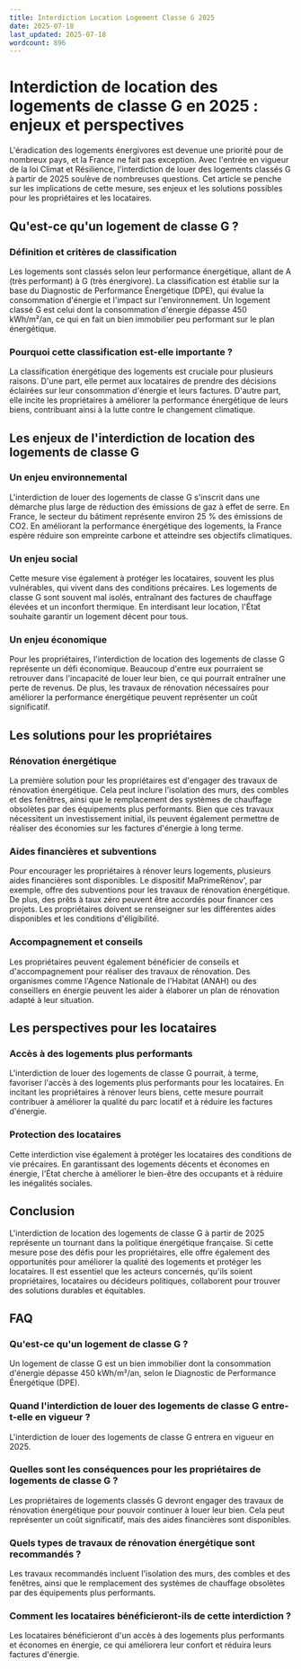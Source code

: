 ```yaml
---
title: Interdiction Location Logement Classe G 2025
date: 2025-07-18
last_updated: 2025-07-18
wordcount: 896
---
```


# Interdiction de location des logements de classe G en 2025 : enjeux et perspectives

L'éradication des logements énergivores est devenue une priorité pour de nombreux pays, et la France ne fait pas exception. Avec l'entrée en vigueur de la loi Climat et Résilience, l'interdiction de louer des logements classés G à partir de 2025 soulève de nombreuses questions. Cet article se penche sur les implications de cette mesure, ses enjeux et les solutions possibles pour les propriétaires et les locataires.

## Qu'est-ce qu'un logement de classe G ?

### Définition et critères de classification

Les logements sont classés selon leur performance énergétique, allant de A (très performant) à G (très énergivore). La classification est établie sur la base du Diagnostic de Performance Énergétique (DPE), qui évalue la consommation d'énergie et l'impact sur l'environnement. Un logement classé G est celui dont la consommation d'énergie dépasse 450 kWh/m²/an, ce qui en fait un bien immobilier peu performant sur le plan énergétique.

### Pourquoi cette classification est-elle importante ?

La classification énergétique des logements est cruciale pour plusieurs raisons. D'une part, elle permet aux locataires de prendre des décisions éclairées sur leur consommation d'énergie et leurs factures. D'autre part, elle incite les propriétaires à améliorer la performance énergétique de leurs biens, contribuant ainsi à la lutte contre le changement climatique.

## Les enjeux de l'interdiction de location des logements de classe G

### Un enjeu environnemental

L'interdiction de louer des logements de classe G s'inscrit dans une démarche plus large de réduction des émissions de gaz à effet de serre. En France, le secteur du bâtiment représente environ 25 % des émissions de CO2. En améliorant la performance énergétique des logements, la France espère réduire son empreinte carbone et atteindre ses objectifs climatiques.

### Un enjeu social

Cette mesure vise également à protéger les locataires, souvent les plus vulnérables, qui vivent dans des conditions précaires. Les logements de classe G sont souvent mal isolés, entraînant des factures de chauffage élevées et un inconfort thermique. En interdisant leur location, l'État souhaite garantir un logement décent pour tous.

### Un enjeu économique

Pour les propriétaires, l'interdiction de location des logements de classe G représente un défi économique. Beaucoup d'entre eux pourraient se retrouver dans l'incapacité de louer leur bien, ce qui pourrait entraîner une perte de revenus. De plus, les travaux de rénovation nécessaires pour améliorer la performance énergétique peuvent représenter un coût significatif.

## Les solutions pour les propriétaires

### Rénovation énergétique

La première solution pour les propriétaires est d'engager des travaux de rénovation énergétique. Cela peut inclure l'isolation des murs, des combles et des fenêtres, ainsi que le remplacement des systèmes de chauffage obsolètes par des équipements plus performants. Bien que ces travaux nécessitent un investissement initial, ils peuvent également permettre de réaliser des économies sur les factures d'énergie à long terme.

### Aides financières et subventions

Pour encourager les propriétaires à rénover leurs logements, plusieurs aides financières sont disponibles. Le dispositif MaPrimeRénov', par exemple, offre des subventions pour les travaux de rénovation énergétique. De plus, des prêts à taux zéro peuvent être accordés pour financer ces projets. Les propriétaires doivent se renseigner sur les différentes aides disponibles et les conditions d'éligibilité.

### Accompagnement et conseils

Les propriétaires peuvent également bénéficier de conseils et d'accompagnement pour réaliser des travaux de rénovation. Des organismes comme l'Agence Nationale de l'Habitat (ANAH) ou des conseillers en énergie peuvent les aider à élaborer un plan de rénovation adapté à leur situation.

## Les perspectives pour les locataires

### Accès à des logements plus performants

L'interdiction de louer des logements de classe G pourrait, à terme, favoriser l'accès à des logements plus performants pour les locataires. En incitant les propriétaires à rénover leurs biens, cette mesure pourrait contribuer à améliorer la qualité du parc locatif et à réduire les factures d'énergie.

### Protection des locataires

Cette interdiction vise également à protéger les locataires des conditions de vie précaires. En garantissant des logements décents et économes en énergie, l'État cherche à améliorer le bien-être des occupants et à réduire les inégalités sociales.

## Conclusion

L'interdiction de location des logements de classe G à partir de 2025 représente un tournant dans la politique énergétique française. Si cette mesure pose des défis pour les propriétaires, elle offre également des opportunités pour améliorer la qualité des logements et protéger les locataires. Il est essentiel que les acteurs concernés, qu'ils soient propriétaires, locataires ou décideurs politiques, collaborent pour trouver des solutions durables et équitables.

## FAQ

### Qu'est-ce qu'un logement de classe G ?

Un logement de classe G est un bien immobilier dont la consommation d'énergie dépasse 450 kWh/m²/an, selon le Diagnostic de Performance Énergétique (DPE).

### Quand l'interdiction de louer des logements de classe G entre-t-elle en vigueur ?

L'interdiction de louer des logements de classe G entrera en vigueur en 2025.

### Quelles sont les conséquences pour les propriétaires de logements de classe G ?

Les propriétaires de logements classés G devront engager des travaux de rénovation énergétique pour pouvoir continuer à louer leur bien. Cela peut représenter un coût significatif, mais des aides financières sont disponibles.

### Quels types de travaux de rénovation énergétique sont recommandés ?

Les travaux recommandés incluent l'isolation des murs, des combles et des fenêtres, ainsi que le remplacement des systèmes de chauffage obsolètes par des équipements plus performants.

### Comment les locataires bénéficieront-ils de cette interdiction ?

Les locataires bénéficieront d'un accès à des logements plus performants et économes en énergie, ce qui améliorera leur confort et réduira leurs factures d'énergie.